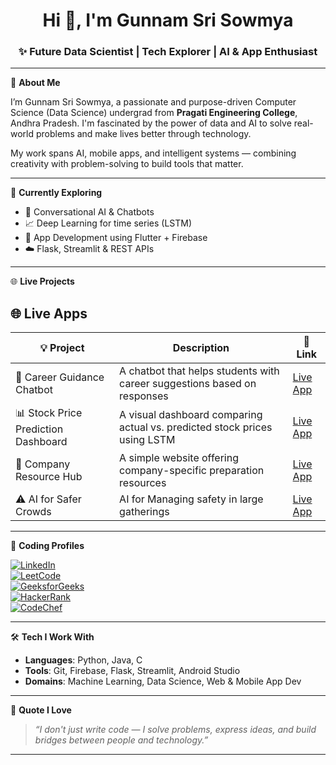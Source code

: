 <h1 align="center">Hi 👋, I'm Gunnam Sri Sowmya</h1>
<h3 align="center">✨ Future Data Scientist | Tech Explorer | AI & App Enthusiast</h3>

---

🌟 **About Me**

I’m Gunnam Sri Sowmya, a passionate and purpose-driven Computer Science (Data Science) undergrad from **Pragati Engineering College**, Andhra Pradesh. I'm fascinated by the power of data and AI to solve real-world problems and make lives better through technology.

My work spans AI, mobile apps, and intelligent systems — combining creativity with problem-solving to build tools that matter.

---

🧠 **Currently Exploring**

- 🤖 Conversational AI & Chatbots  
- 📈 Deep Learning for time series (LSTM)  
- 📱 App Development using Flutter + Firebase  
- ☁️ Flask, Streamlit & REST APIs  

---

🌐 **Live Projects**

## 🌐 Live Apps


| 💡 Project                          | Description                                                              | 🔗 Link |
|------------------------------------|---------------------------------------------------------------------------|---------|
| 🧠 Career Guidance Chatbot         | A chatbot that helps students with career suggestions based on responses | [Live App](https://career-guidance-chatbot-oaba8fveiagvsesyfnu837.streamlit.app/) |
| 📊 Stock Price Prediction Dashboard | A visual dashboard comparing actual vs. predicted stock prices using LSTM | [Live App](https://dashboard-eobkebrjrluntlfzzdb7zp.streamlit.app/) |
| 👥 Company Resource Hub            | A simple website offering company-specific preparation resources         | [Live App](https://srisowmya509.github.io/companytogether/) |
|  ⚠ AI for Safer Crowds                 |AI for Managing safety in large gatherings                            | [Live App](https://video-event-nt3nf2pr5e45pj9x7k2ijv.streamlit.app)|


---

💼 **Coding Profiles**

[![LinkedIn](https://img.shields.io/badge/LinkedIn-blue?style=for-the-badge&logo=linkedin)](https://www.linkedin.com/in/gunnam-sri-sowmya-642a692b8)  
[![LeetCode](https://img.shields.io/badge/LeetCode-orange?style=for-the-badge&logo=leetcode)](https://leetcode.com/u/Gunnam_sri_sowmya06/)  
[![GeeksforGeeks](https://img.shields.io/badge/GFG-darkgreen?style=for-the-badge&logo=geeksforgeeks)](https://www.geeksforgeeks.org/user/23a31a8r3b/)  
[![HackerRank](https://img.shields.io/badge/HackerRank-green?style=for-the-badge&logo=hackerrank)](https://www.hackerrank.com/profile/23a31a4465)  
[![CodeChef](https://img.shields.io/badge/CodeChef-brown?style=for-the-badge&logo=codechef)](https://www.codechef.com/users/sowmya_4465)

---

🛠️ **Tech I Work With**

- **Languages**: Python, Java, C  
- **Tools**: Git, Firebase, Flask, Streamlit, Android Studio  
- **Domains**: Machine Learning, Data Science, Web & Mobile App Dev

---

💬 **Quote I Love**

> *“I don't just write code — I solve problems, express ideas, and build bridges between people and technology.”*

---

